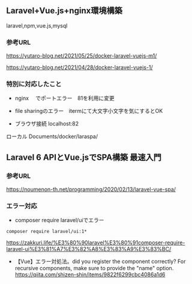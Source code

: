 ## Laravel+Vue.js+nginx環境構築
laravel,npm,vue.js,mysql
### 参考URL
https://yutaro-blog.net/2021/05/25/docker-laravel-vuejs-m1/

https://yutaro-blog.net/2021/04/28/docker-laravel-vuejs-1/
### 特別に対応したこと
- nginx 　でポートエラー　81を利用に変更
- file sharingのエラー　itermにて大文字小文字を気にするとOK

- ブラウザ接続
localhost:82

ローカル
Documents/docker/laraspa/


## Laravel 6 APIとVue.jsでSPA構築 最速入門
### 参考URL
https://noumenon-th.net/programming/2020/02/13/laravel-vue-spa/

### エラー対応
- composer require laravel/uiでエラー
```
composer require laravel/ui:1*
```
https://zakkuri.life/%E3%80%90laravel%E3%80%91composer-require-laravel-ui%E3%81%A7%E3%82%A8%E3%83%A9%E3%83%BC/

- 【Vue】エラー対処法。did you register the component correctly? For recursive components, make sure to provide the "name" option.
https://qiita.com/shizen-shin/items/9822f6299cbc4086a1d6